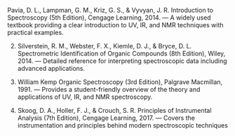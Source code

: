 Pavia, D. L., Lampman, G. M., Kriz, G. S., & Vyvyan, J. R.
Introduction to Spectroscopy (5th Edition), Cengage Learning, 2014.
— A widely used textbook providing a clear introduction to UV, IR, and NMR techniques with practical examples.


2. Silverstein, R. M., Webster, F. X., Kiemle, D. J., & Bryce, D. L.
Spectrometric Identification of Organic Compounds (8th Edition), Wiley, 2014.
— Detailed reference for interpreting spectroscopic data including advanced applications.


3. William Kemp
Organic Spectroscopy (3rd Edition), Palgrave Macmillan, 1991.
— Provides a student-friendly overview of the theory and applications of UV, IR, and NMR spectroscopy.


4. Skoog, D. A., Holler, F. J., & Crouch, S. R.
Principles of Instrumental Analysis (7th Edition), Cengage Learning, 2017.
— Covers the instrumentation and principles behind modern spectroscopic techniques
